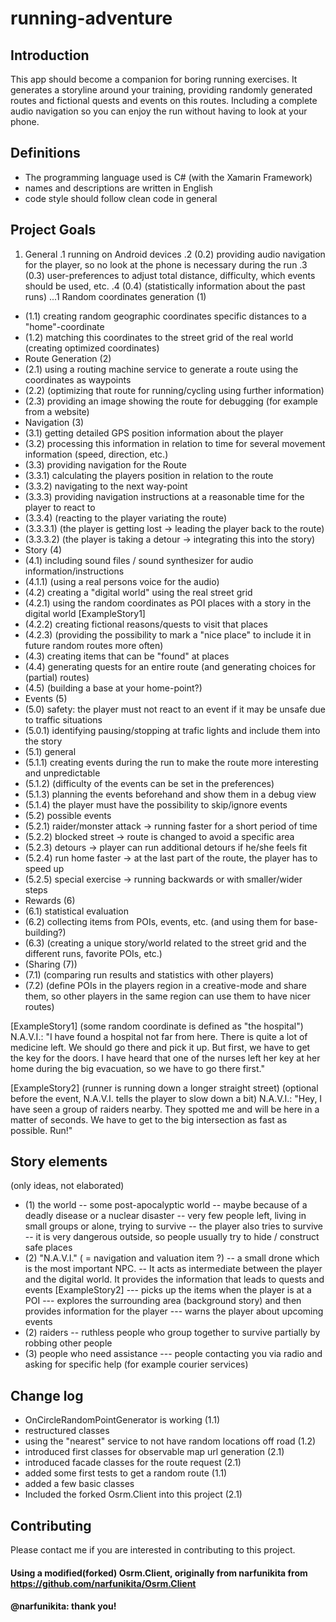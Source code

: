 # running-adventure

## Introduction

This app should become a companion for boring running exercises.
It generates a storyline around your training, providing randomly
generated routes and fictional quests and events on this routes.
Including a complete audio navigation so you can enjoy the run
without having to look at your phone.

## Definitions

- The programming language used is C# (with the Xamarin Framework)
- names and descriptions are written in English
- code style should follow clean code in general

## Project Goals

1. General
.1 running on Android devices
.2 (0.2) providing audio navigation for the player, so no look at the phone is necessary during the run
.3 (0.3) user-preferences to adjust total distance, difficulty, which events should be used, etc.
.4 (0.4) (statistically information about the past runs)
...1 Random coordinates generation (1)
 - (1.1) creating random geographic coordinates specific distances to a "home"-coordinate
 - (1.2) matching this coordinates to the street grid of the real world (creating optimized coordinates)
- Route Generation (2)
 - (2.1) using a routing machine service to generate a route using the coordinates as waypoints
 - (2.2) (optimizing that route for running/cycling using further information)
 - (2.3) providing an image showing the route for debugging (for example from a website)
- Navigation (3)
 - (3.1) getting detailed GPS position information about the player
 - (3.2) processing this information in relation to time for several movement information (speed, direction, etc.)
 - (3.3) providing navigation for the Route
  - (3.3.1) calculating the players position in relation to the route
  - (3.3.2) navigating to the next way-point
  - (3.3.3) providing navigation instructions at a reasonable time for the player to react to
  - (3.3.4) (reacting to the player variating the route)
   - (3.3.3.1) (the player is getting lost -> leading the player back to the route)
   - (3.3.3.2) (the player is taking a detour -> integrating this into the story)
- Story (4)
 - (4.1) including sound files / sound synthesizer for audio information/instructions
  - (4.1.1) (using a real persons voice for the audio)
 - (4.2) creating a "digital world" using the real street grid
  - (4.2.1) using the random coordinates as POI places with a story in the digital world [ExampleStory1]
  - (4.2.2) creating fictional reasons/quests to visit that places
  - (4.2.3) (providing the possibility to mark a "nice place" to include it in future random routes more often)
 - (4.3) creating items that can be "found" at places
 - (4.4) generating quests for an entire route (and generating choices for (partial) routes)
 - (4.5) (building a base at your home-point?)
- Events (5)
 - (5.0) safety: the player must not react to an event if it may be unsafe due to traffic situations
  - (5.0.1) identifying pausing/stopping at trafic lights and include them into the story
 - (5.1) general
  - (5.1.1) creating events during the run to make the route more interesting and unpredictable
  - (5.1.2) (difficulty of the events can be set in the preferences)
  - (5.1.3) planning the events beforehand and show them in a debug view
  - (5.1.4) the player must have the possibility to skip/ignore events
 - (5.2) possible events
  - (5.2.1) raider/monster attack -> running faster for a short period of time
  - (5.2.2) blocked street -> route is changed to avoid a specific area
  - (5.2.3) detours -> player can run additional detours if he/she feels fit
  - (5.2.4) run home faster -> at the last part of the route, the player has to speed up
  - (5.2.5) special exercise -> running backwards or with smaller/wider steps
- Rewards (6)
 - (6.1) statistical evaluation
 - (6.2) collecting items from POIs, events, etc. (and using them for base-building?)
 - (6.3) (creating a unique story/world related to the street grid and the different runs, favorite POIs, etc.)
- (Sharing (7)) 
 - (7.1) (comparing run results and statistics with other players)
 - (7.2) (define POIs in the players region in a creative-mode and share them, so other players in the same region can use them to have nicer routes)


[ExampleStory1]
(some random coordinate is defined as "the hospital")
N.A.V.I.: "I have found a hospital not far from here. There is quite a lot of medicine left.
We should go there and pick it up. But first, we have to get the key for the doors. 
I have heard that one of the nurses left her key at her home during the big evacuation, so we have to go there first."

[ExampleStory2]
(runner is running down a longer straight street)
(optional before the event, N.A.V.I. tells the player to slow down a bit)
N.A.V.I.: "Hey, I have seen a group of raiders nearby. They spotted me and will be here in a matter of seconds.
We have to get to the big intersection as fast as possible. Run!"

## Story elements
(only ideas, not elaborated)
- (1) the world
-- some post-apocalyptic world
-- maybe because of a deadly disease or a nuclear disaster
-- very few people left, living in small groups or alone, trying to survive
-- the player also tries to survive
-- it is very dangerous outside, so people usually try to hide / construct safe places
- (2) "N.A.V.I." ( = navigation and valuation item ?)
-- a small drone which is the most important NPC. 
-- It acts as intermediate between the player and the digital world. It provides the information that leads to quests and events [ExampleStory2] 
--- picks up the items when the player is at a POI
--- explores the surrounding area (background story) and then provides information for the player
--- warns the player about upcoming events
- (2) raiders
-- ruthless people who group together to survive partially by robbing other people
- (3) people who need assistance
--- people contacting you via radio and asking for specific help (for example courier services)


## Change log

- OnCircleRandomPointGenerator is working (1.1)
- restructured classes
- using the "nearest" service to not have random locations off road (1.2)
- introduced first classes for observable map url generation (2.1)
- introduced facade classes for the route request (2.1)
- added some first tests to get a random route (1.1)
- added a few basic classes
- Included the forked Osrm.Client into this project (2.1)


## Contributing

Please contact me if you are interested in contributing to this project.



#### Using a modified(forked) Osrm.Client, originally from narfunikita from https://github.com/narfunikita/Osrm.Client 
#### @narfunikita: thank you!
